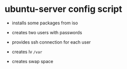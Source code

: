 # ubuntu-server config script

- installs some packages from iso

- creates two users with passwords

- provides ssh connection for each user

- creates lv ```/var```

- creates swap space
